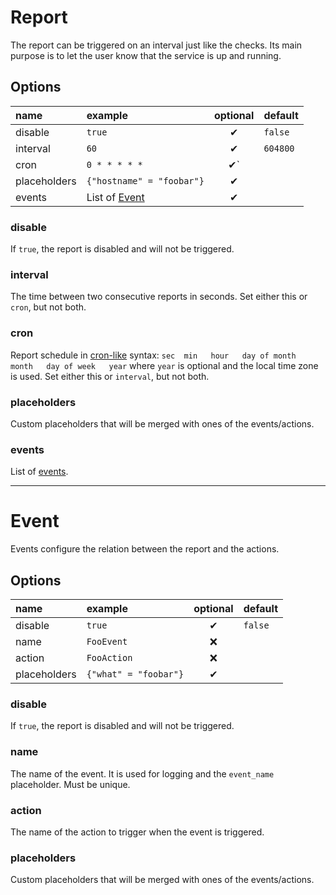 # Report
The report can be triggered on an interval just like the checks. Its main purpose is to let the user know that the service is up and running.

## Options
| name | example | optional | default |
|:---|:---|:---:|:---|
| disable | `true` | ✔ | `false` |
| interval | `60` | ✔ | `604800` |
| cron | `0 * * * * *` | ✔` | |
| placeholders | `{"hostname" = "foobar"}` | ✔ | |
| events | List of [Event](#event) | ✔ | |

### disable
If `true`, the report is disabled and will not be triggered.

### interval
The time between two consecutive reports in seconds.
Set either this or `cron`, but not both.

### cron
Report schedule in [cron-like](https://github.com/zslayton/cron) syntax: `sec  min   hour   day of month   month   day of week   year` where `year` is optional and the local time zone is used.
Set either this or `interval`, but not both.

### placeholders
Custom placeholders that will be merged with ones of the events/actions.

### events
List of [events](#event).

---

# Event
Events configure the relation between the report and the actions.

## Options
| name | example | optional | default |
|:---|:---|:---:|:---|
| disable | `true` | ✔ | `false` |
| name | `FooEvent` | ❌ | |
| action | `FooAction` | ❌ | |
| placeholders | `{"what" = "foobar"}` | ✔ | |

### disable
If `true`, the report is disabled and will not be triggered.

### name
The name of the event. It is used for logging and the `event_name` placeholder.
Must be unique.

### action
The name of the action to trigger when the event is triggered.

### placeholders
Custom placeholders that will be merged with ones of the events/actions.
